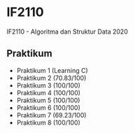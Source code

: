 # IF2110
IF2110 - Algoritma dan Struktur Data 2020

## Praktikum
- Praktikum 1 (Learning C)
- Praktikum 2 (70.83/100)
- Praktikum 3 (100/100)
- Praktikum 4 (100/100)
- Praktikum 5 (100/100)
- Praktikum 6 (100/100)
- Praktikum 7 (69.23/100)
- Praktikum 8 (100/100)